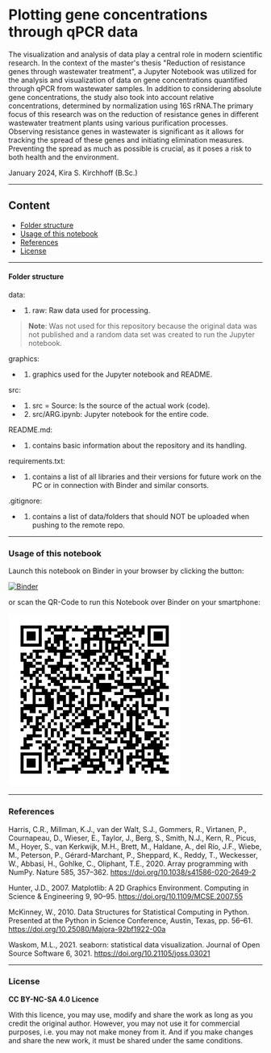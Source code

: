 # Plotting gene concentrations through qPCR data

The visualization and analysis of data play a central role in modern scientific research. In the context of the master's thesis "Reduction of resistance genes through wastewater treatment", a Jupyter Notebook was utilized for the analysis and visualization of data on gene concentrations quantified through qPCR from wastewater samples. In addition to considering absolute gene concentrations, the study also took into account relative concentrations, determined by normalization using 16S rRNA.The primary focus of this research was on the reduction of resistance genes in different wastewater treatment plants using various purification processes. Observing resistance genes in wastewater is significant as it allows for tracking the spread of these genes and initiating elimination measures. Preventing the spread as much as possible is crucial, as it poses a risk to both health and the environment.

January 2024, Kira S. Kirchhoff (B.Sc.)

***

## Content

* [Folder structure](#folderstructure)
* [Usage of this notebook](#usage-of-this-notebook)
* [References](#references)
* [License](#license)

***

#### Folder structure

data:
* 1. raw: Raw data used for processing.

> **Note**: Was not used for this repository because the original data was not published and a random data set was created to run the Jupyter notebook.

graphics: 
* 1. graphics used for the Jupyter notebook and README.

src:
* 1. src = Source: Is the source of the actual work (code).
* 2. src/ARG.ipynb: Jupyter notebook for the entire code.

README.md:
* 1. contains basic information about the repository and its handling.

requirements.txt:
* 1. contains a list of all libraries and their versions for future work on the PC or in connection with Binder and similar consorts.

.gitignore:
* 1. contains a list of data/folders that should NOT be uploaded when pushing to the remote repo.

***

### Usage of this notebook

Launch this notebook on Binder in your browser by clicking the button:

[![Binder](https://mybinder.org/badge_logo.svg)](https://mybinder.org/v2/gh/KSKirchh/data_processing/HEAD?labpath=%2Fsrc%2FARG.ipynb)

or scan the QR-Code to run this Notebook over Binder on your smartphone:

![Binder-QR](https://raw.githubusercontent.com/KSKirchh/data_processing/master/grafics/kira_master.png)

***

### References

Harris, C.R., Millman, K.J., van der Walt, S.J., Gommers, R., Virtanen, P., Cournapeau, D., Wieser, E., Taylor, J., Berg, S., Smith, N.J., Kern, R., Picus, M., Hoyer, S., van Kerkwijk, M.H., Brett, M., Haldane, A., del Río, J.F., Wiebe, M., Peterson, P., Gérard-Marchant, P., Sheppard, K., Reddy, T., Weckesser, W., Abbasi, H., Gohlke, C., Oliphant, T.E., 2020. Array programming with NumPy. Nature 585, 357–362. https://doi.org/10.1038/s41586-020-2649-2

Hunter, J.D., 2007. Matplotlib: A 2D Graphics Environment. Computing in Science & Engineering 9, 90–95. https://doi.org/10.1109/MCSE.2007.55

McKinney, W., 2010. Data Structures for Statistical Computing in Python. Presented at the Python in Science Conference, Austin, Texas, pp. 56–61. https://doi.org/10.25080/Majora-92bf1922-00a

Waskom, M.L., 2021. seaborn: statistical data visualization. Journal of Open Source Software 6, 3021. https://doi.org/10.21105/joss.03021


***

### License

**CC BY-NC-SA 4.0 Licence**

With this licence, you may use, modify and share the work as long as you credit the original author. However, you may 
not use it for commercial purposes, i.e. you may not make money from it. And if you make changes and share the new work, 
it must be shared under the same conditions.
